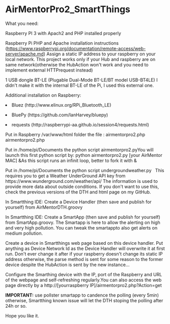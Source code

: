 # AirMentorPro2_SmartThings
What you need:

Raspberry PI 3 with Apach2 and PHP installed properly<p></p>
  Raspberry Pi PHP and Apache installation instructions (https://www.raspberrypi.org/documentation/remote-access/web-server/apache.md)
Assign a static IP address to your raspberry on your local network. This project works only if your Hub and raspberry are on same network(otherwise the HubAction won't work and you need to implement external HTTPrequest instead)<p></p>
1 USB dongle BT-LE (Plugable Dual-Mode BT-LE/BT model USB-BT4LE)  I didn't make it with the internal BT-LE of the Pi, I used this external one.<p></p>
Additional installation on Raspberry:<p></p>
  <li>Bluez (http://www.elinux.org/RPi_Bluetooth_LE)<p></p></li>
  <li>BluePy (https://github.com/IanHarvey/bluepy)<p></p></li>
  <li>requests (http://raspberrypi-aa.github.io/session4/requests.html)<p></p></li>
Put in Raspberry /var/www/html folder the file : airmentorpro2.php airmentorpro2.php<p></p>
Put in /home/pi/Documents the python script airmentorpro2.pyYou will launch this first python script by: python airmentorpro2.py [your AirMentor MAC] &As this script runs an infinit loop, better to fork it with &<p></p>
Put in /home/pi/Documents the python script undergroundweather.py   This requires you to get a Weather UnderGround API key from https://www.wunderground.com/weather/api/  The information is used to provide more data about outside conditions. If you don't want to use this, check the previous versions of the DTH and html page on my GitHub.<p></p>
In Smartthing IDE: Create a Device Handler (then save and publish for yourself) from AirMentorDTH.groovy <p></p>
In Smartthing IDE: Create a SmartApp (then save and publish for yourself) from SmartApp.groovy. The Smartapp is here to allow the alerting on high and very high pollution. You can tweak the smartappto also get alerts on medium pollution.<p></p>
Create a device in Smartthings web page based on this device handler. Put anything as Device Network Id as the Device Handler will overwrite it at first run. Don't ever change it after if your raspberry doesn't change its static IP address otherwise, the parse method is sent for some reason to the former device despite the HubAction is sent by the new instance...<p></p>
Configure the Smarthing device with the IP, port of the Raspberry and URL of the webpage and self-refreshing regularly.You can also access the web page directly by a http://[yourraspberry IP]/airmentorpro2.php?Action=get<p></p>
<b>IMPORTANT:</b> use pollster smartapp to candence the polling (every 5min) otherwise, Smartthing known issue will let the DTH stoping the polling after 24h or so.<p></p>
Hope you like it.
